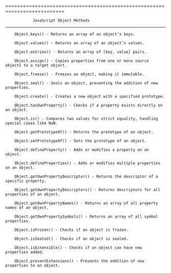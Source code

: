 ==========================================================================

                JavaScript Object Methods

--------------------------------------------------------------------------

        Object.keys() - Returns an array of an object’s keys.

        Object.values() - Returns an array of an object’s values.

        Object.entries() - Returns an array of [key, value] pairs.

        Object.assign() - Copies properties from one or more source objects to a target object.

        Object.freeze() - Freezes an object, making it immutable.

        Object.seal() - Seals an object, preventing the addition of new properties.

        Object.create() - Creates a new object with a specified prototype.

        Object.hasOwnProperty() - Checks if a property exists directly on an object.

        Object.is() - Compares two values for strict equality, handling special cases like NaN.

        Object.getPrototypeOf() - Returns the prototype of an object.

        Object.setPrototypeOf() - Sets the prototype of an object.

        Object.defineProperty() - Adds or modifies a property on an object.

        Object.defineProperties() - Adds or modifies multiple properties on an object.

        Object.getOwnPropertyDescriptor() - Returns the descriptor of a specific property.

        Object.getOwnPropertyDescriptors() - Returns descriptors for all properties of an object.

        Object.getOwnPropertyNames() - Returns an array of all property names of an object.

        Object.getOwnPropertySymbols() - Returns an array of all symbol properties.

        Object.isFrozen() - Checks if an object is frozen.

        Object.isSealed() - Checks if an object is sealed.

        Object.isExtensible() - Checks if an object can have new properties added.

        Object.preventExtensions() - Prevents the addition of new properties to an object.

